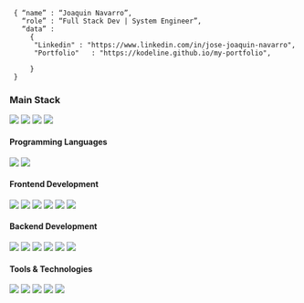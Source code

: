 
```shell
 { “name” : “Joaquin Navarro”,
   “role” : “Full Stack Dev | System Engineer”,
   “data” : 
     { 
      "Linkedin" : "https://www.linkedin.com/in/jose-joaquin-navarro", 
      "Portfolio"   : "https://kodeline.github.io/my-portfolio",
    
     }
 }
```

<h3>
  Main Stack
</h3> 
<p>
  <img src="https://img.shields.io/badge/React-20232A?style=for-the-badge&logo=react&logoColor=61DAFB">
  <img src="https://img.shields.io/badge/TailwindCSS-white?style=for-the-badge&logo=tailwindcss&logoColor=#38bdf8">
  <img src="https://img.shields.io/badge/Node.js-339933?style=for-the-badge&logo=nodedotjs&logoColor=white">
  <img src="https://img.shields.io/badge/Express.js-000000?style=for-the-badge&logo=express&logoColor=white">
</p>
  
<h4>Programming Languages</h4>
<p>
  <img src="https://img.shields.io/badge/JavaScript-F7DF1E?style=for-the-badge&logo=javascript&logoColor=black">
  <img src="https://img.shields.io/badge/Python-3b77a8?style=for-the-badge&logo=python&logoColor=feda4a">
 
</p>
<h4>Frontend Development</h4>
<p>
  <img src="https://img.shields.io/badge/HTML5-E34F26?style=for-the-badge&logo=html5&logoColor=white">
  <img src="https://img.shields.io/badge/CSS3-1572B6?style=for-the-badge&logo=css3&logoColor=white">
  <img src="https://img.shields.io/badge/React-20232A?style=for-the-badge&logo=react&logoColor=61DAFB">
  <img src="https://img.shields.io/badge/Bootstrap-6e2cf2?style=for-the-badge&logo=bootstrap&logoColor=white">
  <!-- <img src="https://img.shields.io/badge/Angular-DD0031?style=for-the-badge&logo=angular&logoColor=white"> -->
  <img src="https://img.shields.io/badge/TailwindCSS-076068?style=for-the-badge&logo=tailwindcss&logoColor=#38bdf8">
  <img src="https://img.shields.io/badge/Next.Js-000000?style=for-the-badge&logo=next.js&logoColor=white">
</p>
<h4>Backend Development</h4>
<p>
  <img src="https://img.shields.io/badge/Node.js-339933?style=for-the-badge&logo=nodedotjs&logoColor=white">
  <img src="https://img.shields.io/badge/Express.js-000000?style=for-the-badge&logo=express&logoColor=white">
  <img src="https://img.shields.io/badge/MongoDB-white?style=for-the-badge&logo=mongodb&logoColor=4EA94B">
  <img src="https://img.shields.io/badge/Mongoose-00C58E?style=for-the-badge">
  <img src="https://img.shields.io/badge/Next.Js-000000?style=for-the-badge&logo=next.js&logoColor=white">
  <img src="https://img.shields.io/badge/MySQL-005C84?style=for-the-badge&logo=mysql&logoColor=white">
  
</p>
<h4>Tools & Technologies</h4>
<p>
  <img src="https://img.shields.io/badge/Git-F05032?style=for-the-badge&logo=git&logoColor=white">
  <img src="https://img.shields.io/badge/GitHub-100000?style=for-the-badge&logo=github&logoColor=white">
  <img src="https://img.shields.io/badge/Linux-FCC624?style=for-the-badge&logo=linux&logoColor=black">
  <img src="https://img.shields.io/badge/Notion-000000?style=for-the-badge&logo=notion&logoColor=white">
  <img src="https://img.shields.io/badge/Postman-FF6C37?style=for-the-badge&logo=Postman&logoColor=white">
  <!-- <img src="https://img.shields.io/badge/Heroku-430098?style=for-the-badge&logo=heroku&logoColor=white"> -->
  <!-- <img src="https://img.shields.io/badge/Vercel-000000?style=for-the-badge&logo=vercel&logoColor=white"> -->
</p>
</br>
